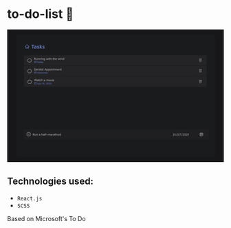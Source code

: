 # to-do-list 📄
![alt text](public/thumbnail1.jpg)
## Technologies used:
- `React.js`
- `SCSS`

Based on Microsoft's To Do


